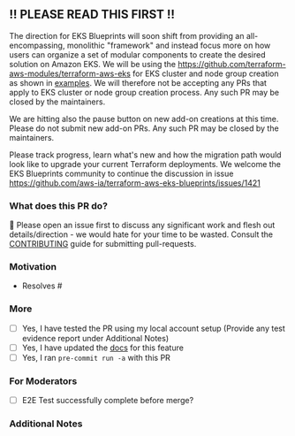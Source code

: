 ## :bangbang: PLEASE READ THIS FIRST :bangbang:

The direction for EKS Blueprints will soon shift from providing an all-encompassing, monolithic "framework" and instead focus more on how users can organize a set of modular components to create the desired solution on Amazon EKS. We will be using the https://github.com/terraform-aws-modules/terraform-aws-eks for EKS cluster and node group creation as shown in [examples](https://github.com/aws-ia/terraform-aws-eks-blueprints/tree/main/examples). We will therefore not be accepting any PRs that apply to EKS cluster or node group creation process. Any such PR may be closed by the maintainers.

We are hitting also the pause button on new add-on creations at this time. Please do not submit new add-on PRs. Any such PR may be closed by the maintainers.

Please track progress, learn what's new and how the migration path would look like to upgrade your current Terraform deployments. We welcome the EKS Blueprints community to continue the discussion in issue https://github.com/aws-ia/terraform-aws-eks-blueprints/issues/1421

### What does this PR do?

🛑 Please open an issue first to discuss any significant work and flesh out details/direction - we would hate for your time to be wasted.
Consult the [CONTRIBUTING](https://github.com/aws-ia/terraform-aws-eks-blueprints/blob/main/CONTRIBUTING.md#contributing-via-pull-requests) guide for submitting pull-requests.

<!-- A brief description of the change being made with this pull request. -->

### Motivation

<!-- What inspired you to submit this pull request? -->
- Resolves #<issue-number>

### More

- [ ] Yes, I have tested the PR using my local account setup (Provide any test evidence report under Additional Notes)
- [ ] Yes, I have updated the [docs](https://github.com/aws-ia/terraform-aws-eks-blueprints/tree/main/docs) for this feature
- [ ] Yes, I ran `pre-commit run -a` with this PR

### For Moderators

- [ ] E2E Test successfully complete before merge?

### Additional Notes

<!-- Anything else we should know when reviewing? -->
